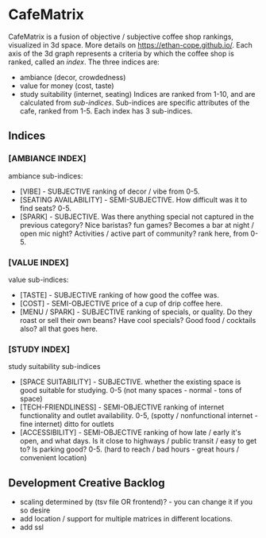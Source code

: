 # CafeMatrix
CafeMatrix is a fusion of objective / subjective coffee shop rankings, visualized in 3d space. More details on https://ethan-cope.github.io/.
Each axis of the 3d graph represents a criteria by which the coffee shop is ranked, called an *index*. The three indices are:
- ambiance (decor, crowdedness)
- value for money (cost, taste)
- study suitability (internet, seating)
Indices are ranked from 1-10, and are calculated from *sub-indices*. Sub-indices are specific attributes of the cafe, ranked from 1-5. Each index has 3 sub-indices.

## Indices

### [AMBIANCE INDEX]
ambiance sub-indices:
- [VIBE] - SUBJECTIVE ranking of decor / vibe from 0-5. 
- [SEATING AVAILABILITY] - SEMI-SUBJECTIVE. How difficult was it to find seats? 0-5.
- [SPARK] - SUBJECTIVE. Was there anything special not captured in the previous category? Nice baristas? fun games? Becomes a bar at night / open mic night? Activities / active part of community?  rank here, from 0-5. 

### [VALUE INDEX]
value sub-indices:
- [TASTE] - SUBJECTIVE ranking of how good the coffee was. 
- [COST] - SEMI-OBJECTIVE price of a cup of drip coffee here. 
- [MENU / SPARK] - SUBJECTIVE ranking of specials, or quality. Do they roast or sell their own beans? Have cool specials? Good food / cocktails also? all that goes here. 

### [STUDY INDEX]
study suitability sub-indices
- [SPACE SUITABILITY] - SUBJECTIVE. whether the existing space is good suitable for studying.
0-5 (not many spaces - normal - tons of space) 
- [TECH-FRIENDLINESS] - SEMI-OBJECTIVE ranking of internet functionality and outlet availability. 
0-5, (spotty / nonfunctional internet - fine internet) ditto for outlets
- [ACCESSIBILITY] - SEMI-OBJECTIVE ranking of how late / early it's open, and what days. 
Is it close to highways / public transit / easy to get to? Is parking good? 0-5. (hard to reach / bad hours - great hours / convenient location)

## Development Creative Backlog
- scaling determined by (tsv file OR frontend)? - you can change it if you so desire
- add location / support for multiple matrices in different locations.
- add ssl


